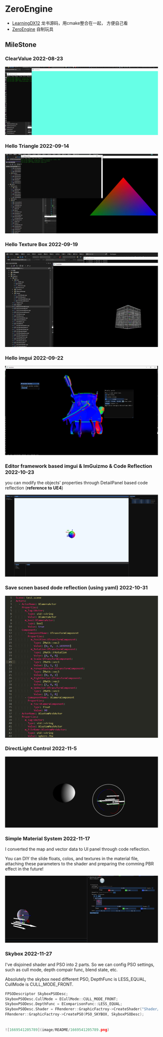 # ZeroEngine

- [LearningDX12](https://github.com/J-Mat/ZeroEngine/tree/main/LearningDX12 "LearningDX12")  龙书源码，用cmake整合在一起， 方便自己看
- [ZeroEngine](https://github.com/J-Mat/ZeroEngine/tree/main/ZeroEngine "ZeroEngine") 自制玩具

## MileStone

### ClearValue **2022-08-23**

![1663596672383](image/README/1663596672383.png)

### Hello Triangle **2022-09-14**

![1663596830138](image/README/1663596830138.png)

### Hello Texture Box  **2022-09-19**

![1663596898141](image/README/1663596898141.png)

### Hello imgui  **2022-09-22**

![1663845620594](image/README/1663845620594.png)

### Editor framework based imgui & ImGuizmo &  Code Reflection **2022-10-23**

you can modify the objects' properties through DetailPanel  based code reflection (**reference to UE4**)

![1666530959987](image/README/1666530959987.png)

### Save scnen based dode reflection (using yaml) **2022-10-31**

![1667201681377](image/README/1667201681377.png)

### **DirectLight Control 2022-11-5**

![1667651908997](image/README/1667651908997.png)

### Simple Material System 2022-11-17

I converted the map and vector data to UI panel through code reflection.

You can DIY the slide floats, colos, and textures in the material file, attaching these parameters to the shader and preparing the comming PBR effect in the future!

 ![1668840995552](image/README/1668840995552.png)

### Skybox 2022-11-27

I've disjoined shader and PSO into 2 parts. So we can config PSO settings, such as cull mode, depth compair func, blend state, etc.

Absolutely the skybox need different PSO, DepthFunc is LESS_EQUAL, CullMode is CULL_MODE_FRONT.

```cpp
FPSODescriptor SkyboxPSODesc;
SkyboxPSODesc.CullMode = ECullMode::CULL_MODE_FRONT;
SkyboxPSODesc.DepthFunc = EComparisonFunc::LESS_EQUAL;
SkyboxPSODesc.Shader = FRenderer::GraphicFactroy->CreateShader("Shader/Skybox.hlsl", ShaderBinderDesc, ShaderDessc);
FRenderer::GraphicFactroy->CreatePSO(PSO_SKYBOX, SkyboxPSODesc);


![1669541205789](image/README/1669541205789.png)
